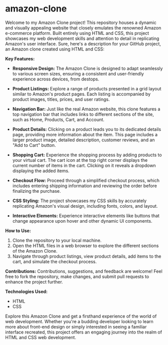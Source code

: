# amazon-clone
Welcome to my Amazon Clone project! This repository houses a dynamic and visually appealing website that closely emulates the renowned Amazon e-commerce platform. Built entirely using HTML and CSS, this project showcases my web development skills and attention to detail in replicating Amazon's user interface.
Sure, here's a description for your GitHub project, an Amazon clone created using HTML and CSS:

**Key Features:**
- **Responsive Design:** The Amazon Clone is designed to adapt seamlessly to various screen sizes, ensuring a consistent and user-friendly experience across devices, from destops.

- **Product Listings:** Explore a range of products presented in a grid layout similar to Amazon's product pages. Each listing is accompanied by product images, titles, prices, and user ratings.

- **Navigation Bar:** Just like the real Amazon website, this clone features a top navigation bar that includes links to different sections of the site, such as Home, Products, Cart, and Account.

- **Product Details:** Clicking on a product leads you to its dedicated details page, providing more information about the item. This page includes a larger product image, detailed description, customer reviews, and an "Add to Cart" button.

- **Shopping Cart:** Experience the shopping process by adding products to your virtual cart. The cart icon at the top right corner displays the current number of items in the cart. Clicking on it reveals a dropdown displaying the added items.

- **Checkout Flow:** Proceed through a simplified checkout process, which includes entering shipping information and reviewing the order before finalizing the purchase.

- **CSS Styling:** The project showcases my CSS skills by accurately replicating Amazon's visual design, including fonts, colors, and layout.

- **Interactive Elements:** Experience interactive elements like buttons that change appearance upon hover and other dynamic UI components.

**How to Use:**
1. Clone the repository to your local machine.
2. Open the HTML files in a web browser to explore the different sections of the Amazon Clone.
3. Navigate through product listings, view product details, add items to the cart, and simulate the checkout process.

**Contributions:**
Contributions, suggestions, and feedback are welcome! Feel free to fork the repository, make changes, and submit pull requests to enhance the project further.

**Technologies Used:**
- HTML
- CSS

Explore this Amazon Clone and get a firsthand experience of the world of web development. Whether you're a budding developer looking to learn more about front-end design or simply interested in seeing a familiar interface recreated, this project offers an engaging journey into the realm of HTML and CSS web development.

